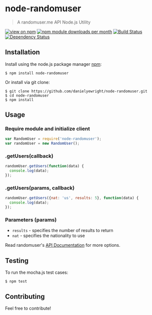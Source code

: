 # node-randomuser

> A randomuser.me API Node.js Utility

[![view on npm](http://img.shields.io/npm/v/node-randomuser.svg)](https://www.npmjs.org/package/node-randomuser)
[![npm module downloads per month](http://img.shields.io/npm/dm/node-randomuser.svg)](https://www.npmjs.org/package/node-randomuser)
[![Build Status](https://travis-ci.org/danielyewright/node-randomuser.svg?branch=master)](https://travis-ci.org/danielyewright/node-randomuser)
[![Dependency Status](https://david-dm.org/danielyewright/node-randomuser.svg)](https://david-dm.org/danielyewright/node-randomuser)

## Installation

Install using the node.js package manager [npm](http://npmjs.org/):

```shell
$ npm install node-randomuser
```
    
Or install via git clone:

```shell
$ git clone https://github.com/danielyewright/node-randomuser.git
$ cd node-randomuser
$ npm install
```

## Usage

### Require module and initialize client

```javascript
var RandomUser = require('node-randomuser');
var randomUser = new RandomUser();
```

### .getUsers(callback)

```javascript
randomUser.getUsers(function(data) {
  console.log(data);
});
```

### .getUsers(params, callback)

```javascript
randomUser.getUsers({nat: 'us', results: 5}, function(data) {
  console.log(data);
});
```

### Parameters (params)

* `results` - specifies the number of results to return
* `nat` - specifies the nationality to use

Read randomuser's [API Documentation](https://randomuser.me/documentation) for more options.

## Testing

To run the mocha.js test cases:

```shell
$ npm test
```

## Contributing

Feel free to contribute!
